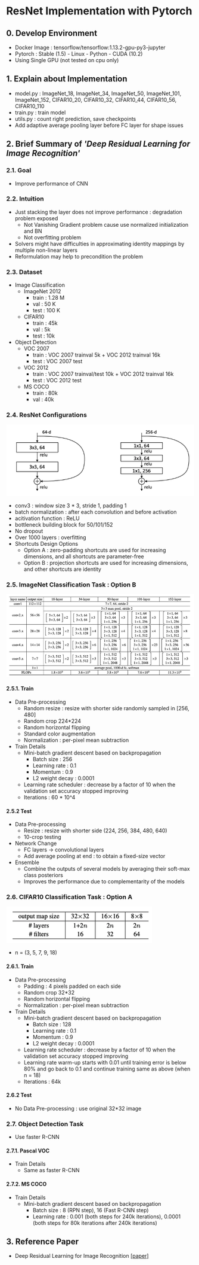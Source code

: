 # ResNet Implementation with Pytorch


## 0. Develop Environment
- Docker Image : tensorflow/tensorflow:1.13.2-gpu-py3-jupyter
- Pytorch : Stable (1.5) - Linux - Python - CUDA (10.2)
- Using Single GPU (not tested on cpu only)

## 1. Explain about Implementation
- model.py : ImageNet_18, ImageNet_34, ImageNet_50, ImageNet_101, ImageNet_152, CIFAR10_20, CIFAR10_32, CIFAR10_44, CIFAR10_56, CIFAR10_110
- train.py : train model
- utils.py : count right prediction, save checkpoints
- Add adaptive average pooling layer before FC layer for shape issues

## 2. Brief Summary of *'Deep Residual Learning for Image Recognition'*

### 2.1. Goal
- Improve performance of CNN

### 2.2. Intuition
- Just stacking the layer does not improve performance : degradation problem exposed
  * Not Vanishing Gradient problem cause use normalized initialization and BN
  * Not overfitting problem
- Solvers might have difficulties in approximating identity mappings by multiple non-linear layers
- Reformulation may help to precondition the problem


### 2.3. Dataset
- Image Classification
  * ImageNet 2012
    * train : 1.28 M
    * val : 50 K
    * test : 100 K
  * CIFAR10
    * train : 45k
    * val : 5k
    * test : 10k
- Object Detection
  * VOC 2007
    * train : VOC 2007 trainval 5k + VOC 2012 trainval 16k
    * test : VOC 2007 test
  * VOC 2012
    * train : VOC 2007 trainval/test 10k + VOC 2012 trainval 16k
    * test : VOC 2012 test
  * MS COCO
    * train : 80k
    * val : 40k

### 2.4. ResNet Configurations
![Figure 5](./Figures/Figure_05.png)
- conv3 : window size 3 * 3, stride 1, padding 1
- batch normalization : after each convolution and before activation
- acitivation function : ReLU
- bottleneck building block for 50/101/152
- No dropout
- Over 1000 layers : overfitting
- Shortcuts Design Options
  * Option A : zero-padding shortcuts are used for increasing dimensions, and all shortcuts are parameter-free
  * Option B : projection shortcuts are used for increasing dimensions, and other shortcuts are identity

### 2.5. ImageNet Classification Task : Option B
![Figure 1](./Figures/Figure_01.png)
#### 2.5.1. Train
- Data Pre-processing
  * Random resize : resize with shorter side randomly sampled in [256, 480]
  * Random crop 224*224
  * Random horizontal flipping
  * Standard color augmentation
  * Normalization : per-pixel mean subtraction
- Train Details
  * Mini-batch gradient descent based on backpropagation
    * Batch size : 256
    * Learning rate : 0.1
    * Momentum : 0.9
    * L2 weight decay : 0.0001
  * Learning rate scheduler : decrease by a factor of 10 when the validation set accuracy stopped improving
  * Iterations : 60 * 10^4

#### 2.5.2 Test
- Data Pre-processing
  * Resize : resize with shorter side (224, 256, 384, 480, 640)
  * 10-crop testing
- Network Change
  * FC layers -> convolutional layers
  * Add average pooling at end : to obtain a fixed-size vector
- Ensemble
  * Combine the outputs of several models by averaging their soft-max class posteriors
  * Improves the performance due to complementarity of the models

### 2.6. CIFAR10 Classification Task : Option A
![Figure 4](./Figures/Figure_04.png)
- n = (3, 5, 7, 9, 18)

#### 2.6.1. Train
- Data Pre-processing
  * Padding : 4 pixels padded on each side
  * Random crop 32*32
  * Random horizontal flipping
  * Normalization : per-pixel mean subtraction
- Train Details
  * Mini-batch gradient descent based on backpropagation
    * Batch size : 128
    * Learning rate : 0.1
    * Momentum : 0.9
    * L2 weight decay : 0.0001
  * Learning rate scheduler : decrease by a factor of 10 when the validation set accuracy stopped improving
  * Learning rate warm-up starts with 0.01 until training error is below 80% and go back to 0.1 and continue training same as above (when n = 18)
  * Iterations : 64k

#### 2.6.2 Test
- No Data Pre-processing : use original 32*32 image

### 2.7. Object Detection Task
- Use faster R-CNN
#### 2.7.1. Pascal VOC
- Train Details
  * Same as faster R-CNN
#### 2.7.2. MS COCO
- Train Details
  * Mini-batch gradient descent based on backpropagation
    * Batch size : 8 (RPN step), 16 (Fast R-CNN step)
    * Learning rate : 0.001 (both steps for 240k iterations), 0.0001 (both steps for 80k iterations after 240k iterations)


## 3. Reference Paper
- Deep Residual Learning for Image Recognition [[paper]](https://arxiv.org/pdf/1512.03385.pdf)
